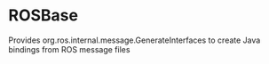 ROSBase
=======

Provides org.ros.internal.message.GenerateInterfaces to create Java bindings from ROS message files

